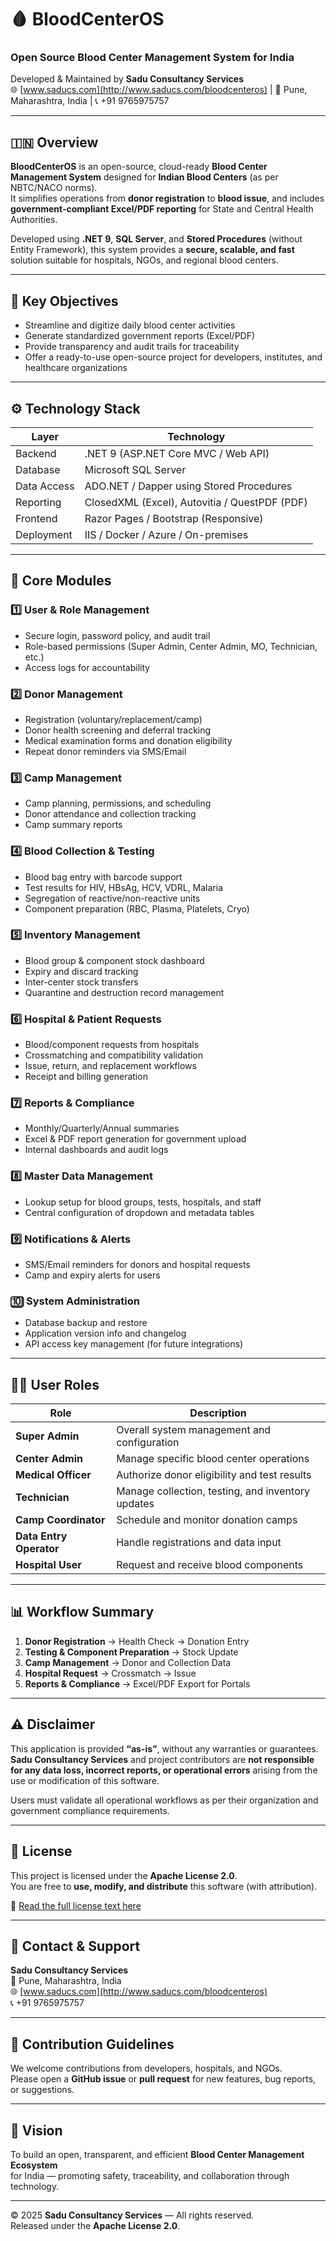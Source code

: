 # 🩸 BloodCenterOS  
### Open Source Blood Center Management System for India  
Developed & Maintained by **Sadu Consultancy Services**  
🌐 [www.saducs.com](http://www.saducs.com/bloodcenteros) | 📍 Pune, Maharashtra, India | 📞 +91 9765975757  

---

## 🇮🇳 Overview

**BloodCenterOS** is an open-source, cloud-ready **Blood Center Management System** designed for **Indian Blood Centers** (as per NBTC/NACO norms).  
It simplifies operations from **donor registration** to **blood issue**, and includes **government-compliant Excel/PDF reporting** for State and Central Health Authorities.

Developed using **.NET 9**, **SQL Server**, and **Stored Procedures** (without Entity Framework), this system provides a **secure, scalable, and fast** solution suitable for hospitals, NGOs, and regional blood centers.

---

## 🎯 Key Objectives

- Streamline and digitize daily blood center activities  
- Generate standardized government reports (Excel/PDF)  
- Provide transparency and audit trails for traceability  
- Offer a ready-to-use open-source project for developers, institutes, and healthcare organizations  

---

## ⚙️ Technology Stack

| Layer | Technology |
|-------|-------------|
| Backend | .NET 9 (ASP.NET Core MVC / Web API) |
| Database | Microsoft SQL Server |
| Data Access | ADO.NET / Dapper using Stored Procedures |
| Reporting | ClosedXML (Excel), Autovitia / QuestPDF (PDF) |
| Frontend | Razor Pages / Bootstrap (Responsive) |
| Deployment | IIS / Docker / Azure / On-premises |

---

## 🧩 Core Modules

### 1️⃣ User & Role Management
- Secure login, password policy, and audit trail  
- Role-based permissions (Super Admin, Center Admin, MO, Technician, etc.)  
- Access logs for accountability  

### 2️⃣ Donor Management
- Registration (voluntary/replacement/camp)  
- Donor health screening and deferral tracking  
- Medical examination forms and donation eligibility  
- Repeat donor reminders via SMS/Email  

### 3️⃣ Camp Management
- Camp planning, permissions, and scheduling  
- Donor attendance and collection tracking  
- Camp summary reports  

### 4️⃣ Blood Collection & Testing
- Blood bag entry with barcode support  
- Test results for HIV, HBsAg, HCV, VDRL, Malaria  
- Segregation of reactive/non-reactive units  
- Component preparation (RBC, Plasma, Platelets, Cryo)  

### 5️⃣ Inventory Management
- Blood group & component stock dashboard  
- Expiry and discard tracking  
- Inter-center stock transfers  
- Quarantine and destruction record management  

### 6️⃣ Hospital & Patient Requests
- Blood/component requests from hospitals  
- Crossmatching and compatibility validation  
- Issue, return, and replacement workflows  
- Receipt and billing generation  

### 7️⃣ Reports & Compliance
- Monthly/Quarterly/Annual summaries  
- Excel & PDF report generation for government upload  
- Internal dashboards and audit logs  

### 8️⃣ Master Data Management
- Lookup setup for blood groups, tests, hospitals, and staff  
- Central configuration of dropdown and metadata tables  

### 9️⃣ Notifications & Alerts
- SMS/Email reminders for donors and hospital requests  
- Camp and expiry alerts for users  

### 🔟 System Administration
- Database backup and restore  
- Application version info and changelog  
- API access key management (for future integrations)  

---

## 🧑‍💻 User Roles

| Role | Description |
|------|-------------|
| **Super Admin** | Overall system management and configuration |
| **Center Admin** | Manage specific blood center operations |
| **Medical Officer** | Authorize donor eligibility and test results |
| **Technician** | Manage collection, testing, and inventory updates |
| **Camp Coordinator** | Schedule and monitor donation camps |
| **Data Entry Operator** | Handle registrations and data input |
| **Hospital User** | Request and receive blood components |

---

## 📊 Workflow Summary

1. **Donor Registration** → Health Check → Donation Entry  
2. **Testing & Component Preparation** → Stock Update  
3. **Camp Management** → Donor and Collection Data  
4. **Hospital Request** → Crossmatch → Issue  
5. **Reports & Compliance** → Excel/PDF Export for Portals  

---

## ⚠️ Disclaimer

This application is provided **“as-is”**, without any warranties or guarantees.  
**Sadu Consultancy Services** and project contributors are **not responsible for any data loss, incorrect reports, or operational errors** arising from the use or modification of this software.  

Users must validate all operational workflows as per their organization and government compliance requirements.

---

## 📜 License

This project is licensed under the **Apache License 2.0**.  
You are free to **use, modify, and distribute** this software (with attribution).  

📄 [Read the full license text here](https://www.apache.org/licenses/LICENSE-2.0)

---

## 💬 Contact & Support

**Sadu Consultancy Services**  
📍 Pune, Maharashtra, India  
🌐 [www.saducs.com](http://www.saducs.com/bloodcenteros)  
📞 +91 9765975757  

---

## 🤝 Contribution Guidelines

We welcome contributions from developers, hospitals, and NGOs.  
Please open a **GitHub issue** or **pull request** for new features, bug reports, or suggestions.  

---

## 🌟 Vision

To build an open, transparent, and efficient **Blood Center Management Ecosystem**  
for India — promoting safety, traceability, and collaboration through technology.

---

© 2025 **Sadu Consultancy Services** — All rights reserved.  
Released under the **Apache License 2.0**.
